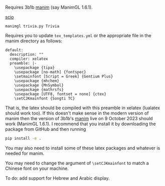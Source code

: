 Requires 3b1b [manim](https://github.com/3b1b/manim/tree/master) (say ManimGL 1.6.1).

[scio](https://quizlet.com/jack_deserrano/folders/scio/sets)

```
manimgl trivia.py Trivia
```

Requires you to update `tex_templates.yml` or the appropriate file in the manim directory as follows:
```
default:
  description: ""
  compiler: xelatex
  preamble: |-
    \usepackage {tipa} 
    \usepackage [no-math] {fontspec}
    \setmainfont [Script = Greek] {Gentium Plus} 
    \usepackage {mhchem}
    \usepackage {MnSymbol}  
    \usepackage {mathrsfs} 
    \usepackage [UTF8, fontset = none] {ctex}
    \setCJKmainfont {Songti TC}
```
That is, the latex should be compiled with this preamble in xelatex (lualatex should work too). 
If this doesn't make sense in the modern version of manim then the version of 3b1b's [manim](https://github.com/3b1b/manim/tree/master) live on 9 October 2023 should work (ManimGL 1.6.1). I recommend that you install it by downloading the package from GitHub and then running
```bash
pip install -e .
```

You may also need to install some of these latex packages and whatever is needed for manim.

You may need to change the argument of `\setCJKmainfont` to match a Chinese font on your machine.

To do: add support for Hebrew and Arabic display.
